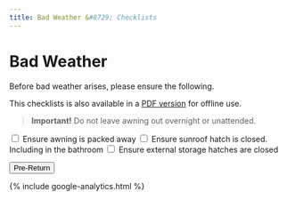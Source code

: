 ```yaml
---
title: Bad Weather &#8729; Checklists 
---
```


<link href="../styles/custom.css" rel="stylesheet" />

# Bad Weather
Before bad weather arises, please ensure the following.

This checklists is also available in a [PDF version](/docs/checklists.pdf) for offline use.

> **Important!** Do not leave awning out overnight or unattended.

<label for="awning"> <input type="checkbox" id="awning" /> Ensure awning is packed away</label>
<label for="sunroof"> <input type="checkbox" id="sunroof" /> Ensure sunroof hatch is closed. Including in the bathroom</label>
<label for="storage"> <input type="checkbox" id="storage" /> Ensure external storage hatches are closed</label>

<a href="pre-return.html">
<button class="nav-button"><i class="arrow arrow-left"></i> Pre-Return</button>
</a>

{% include google-analytics.html %}